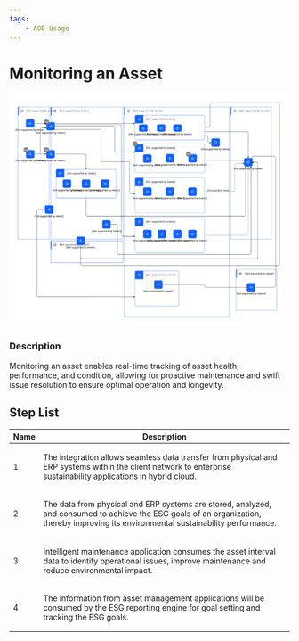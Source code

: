 ```yaml
---
tags:
    - AOD-Usage
---
```


#  Monitoring an Asset




![Monitoring an Asset](../../../../img/aodusagescenario_4Jnu0jbdvjM_tE9NKt6TK.svg)





### Description

<p>Monitoring an asset enables real-time tracking of asset health, performance, and condition, allowing for proactive maintenance and swift issue resolution to ensure optimal operation and longevity.</p>










## Step List

| Name | Description |
| --- | --- | 
 | 1 | <p>The integration allows seamless data transfer from physical and ERP systems within the client network to enterprise sustainability applications in hybrid cloud.</p> |
 | 2 | <p>The data from physical and ERP systems are stored, analyzed, and consumed to achieve the ESG goals of an organization, thereby improving its environmental sustainability performance.</p> |
 | 3 | <p>Intelligent maintenance application consumes the asset interval data to identify operational issues, improve maintenance and reduce environmental impact.</p> |
 | 4 | <p>The information from asset management applications will be consumed by the ESG reporting engine for goal setting and tracking the ESG goals.</p> |

    

